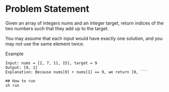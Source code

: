 # Problem Statement
Given an array of integers nums and an integer target, return indices of the two numbers such that they add up to the target.

You may assume that each input would have exactly one solution, and you may not use the same element twice.

Example
```
Input: nums = [2, 7, 11, 15], target = 9
Output: [0, 1]
Explanation: Because nums[0] + nums[1] == 9, we return [0, ```

## How to run
sh run